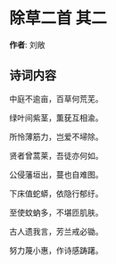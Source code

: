 # 除草二首  其二

**作者**: 刘敞

## 诗词内容

中庭不逾亩，百草何荒芜。

绿叶间紫茎，薫莸互相渝。

所怜薄筋力，岂爱不埽除。

贤者曾蒿莱，吾徒亦何如。

公侵藩垣出，蔓也自难图。

下床值蛇蟒，依隐行郁纡。

至使蚊蚋多，不堪匝肌肤。

古人遗我言，芳兰戒必锄。

努力蔑小惠，作诗感踌躇。

